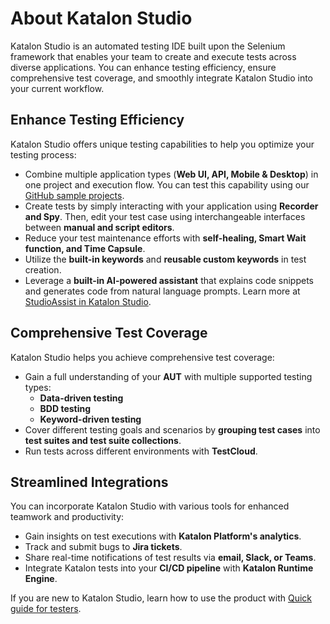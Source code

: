 # About Katalon Studio  

Katalon Studio is an automated testing IDE built upon the Selenium framework that enables your team to create and execute tests across diverse applications. You can enhance testing efficiency, ensure comprehensive test coverage, and smoothly integrate Katalon Studio into your current workflow.  

## Enhance Testing Efficiency  

Katalon Studio offers unique testing capabilities to help you optimize your testing process:  

- Combine multiple application types (**Web UI, API, Mobile & Desktop**) in one project and execution flow. You can test this capability using our [GitHub sample projects](#).  
- Create tests by simply interacting with your application using **Recorder and Spy**. Then, edit your test case using interchangeable interfaces between **manual and script editors**.  
- Reduce your test maintenance efforts with **self-healing, Smart Wait function, and Time Capsule**.  
- Utilize the **built-in keywords** and **reusable custom keywords** in test creation.  
- Leverage a **built-in AI-powered assistant** that explains code snippets and generates code from natural language prompts. Learn more at [StudioAssist in Katalon Studio](#).  

## Comprehensive Test Coverage  

Katalon Studio helps you achieve comprehensive test coverage:  

- Gain a full understanding of your **AUT** with multiple supported testing types:  
  - **Data-driven testing**  
  - **BDD testing**  
  - **Keyword-driven testing**  
- Cover different testing goals and scenarios by **grouping test cases** into **test suites and test suite collections**.  
- Run tests across different environments with **TestCloud**.  

## Streamlined Integrations  

You can incorporate Katalon Studio with various tools for enhanced teamwork and productivity:  

- Gain insights on test executions with **Katalon Platform's analytics**.  
- Track and submit bugs to **Jira tickets**.  
- Share real-time notifications of test results via **email, Slack, or Teams**.  
- Integrate Katalon tests into your **CI/CD pipeline** with **Katalon Runtime Engine**.  

If you are new to Katalon Studio, learn how to use the product with [Quick guide for testers](#).  
